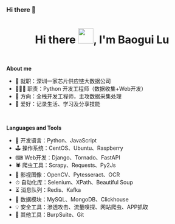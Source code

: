 ### Hi there 👋

<h1 align="center">Hi there <img src="https://github.com/sudnyeshtalekar/sudnyeshtalekar/blob/master/Assets/Hi.gif" width="40px">, I'm Baogui Lu</h1>
<br />

<b>About me</b> <br>
- 🏢 就职：深圳一家芯片供应链大数据公司
- 🧑🏻‍💻 职责：Python 开发工程师（数据收集+Web开发）
- 🌱 方向：全栈开发工程师，主攻数据采集处理
- 💬 爱好：记录生活、学习及分享技能 


<br />

<b>Languages and Tools</b> <br/>
- 🤖 开发语言：Python、JavaScript
- 🕹 操作系统：CentOS、Ubuntu、Raspberry
- ⌨ ️Web开发：Django、Tornado、FastAPI
- 🕷 爬虫工具：Scrapy、Requests、Py2Js
- 🐼 影视图像：OpenCV、Pytesseract、OCR
- ⏱ 自动化库：Selenium、XPath、Beautiful Soup
- ⏳ 消息队列：Redis、Kafka
- 💾 数据模块：MySQL、MongoDB、Clickhouse
- 💡 安全工具：渗透攻击、流量嗅探、网站爬虫、APP抓取
- 🧰 其他工具：BurpSuite、Git


<br/>
